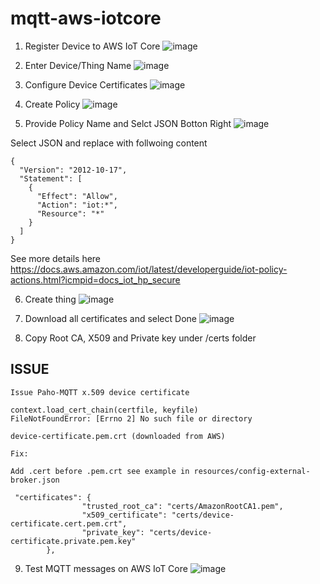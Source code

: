 # mqtt-aws-iotcore

1) Register Device to AWS IoT Core 
![image](https://user-images.githubusercontent.com/22453359/175786090-38a78863-cb31-4d4e-93ba-e7243fda3808.png)

2) Enter Device/Thing Name 
![image](https://user-images.githubusercontent.com/22453359/175786159-08702ec9-3a8e-4c0f-b25d-cbb596868384.png)

3) Configure Device Certificates
![image](https://user-images.githubusercontent.com/22453359/175786217-d3417a0a-30f4-4a22-87e3-6fbf61ca9962.png)

4) Create Policy 
![image](https://user-images.githubusercontent.com/22453359/175786255-2ec39212-df88-4530-a9e0-78e6d91d42e6.png)

5) Provide Policy Name and Selct JSON Botton Right
![image](https://user-images.githubusercontent.com/22453359/175786519-6535154f-ca3b-4ba4-b853-a63a4d5d2a7c.png)

Select JSON and replace with follwoing content
```
{
  "Version": "2012-10-17",
  "Statement": [
    {
      "Effect": "Allow",
      "Action": "iot:*",
      "Resource": "*"
    }
  ]
}
```

See more details here 
https://docs.aws.amazon.com/iot/latest/developerguide/iot-policy-actions.html?icmpid=docs_iot_hp_secure

6) Create thing
![image](https://user-images.githubusercontent.com/22453359/175786607-f20eadf9-131a-44bd-b833-3033fca38c54.png)

7) Download all certificates and select Done
![image](https://user-images.githubusercontent.com/22453359/175786694-7b31da9f-329a-431d-a70b-47964aebf081.png)

8) Copy Root CA, X509 and Private key under /certs folder

## ISSUE 
```
Issue Paho-MQTT x.509 device certificate

context.load_cert_chain(certfile, keyfile)
FileNotFoundError: [Errno 2] No such file or directory

device-certificate.pem.crt (downloaded from AWS)

Fix:

Add .cert before .pem.crt see example in resources/config-external-broker.json

 "certificates": {
                "trusted_root_ca": "certs/AmazonRootCA1.pem",
                "x509_certificate": "certs/device-certificate.cert.pem.crt",
                "private_key": "certs/device-certificate.private.pem.key"
        },
```

9) Test MQTT messages on AWS IoT Core 
![image](https://user-images.githubusercontent.com/22453359/176219318-fe958db1-878e-4247-94a2-554d1f918a8f.png)

